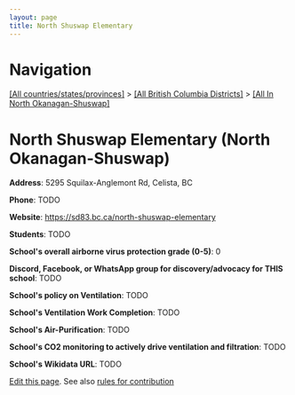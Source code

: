 ```yaml
---
layout: page
title: North Shuswap Elementary
---
```

# Navigation

[[All countries/states/provinces]](../../..) > [[All British Columbia Districts]](../..) > [[All In North Okanagan-Shuswap]](..)

# North Shuswap Elementary (North Okanagan-Shuswap)

**Address**: 5295 Squilax-Anglemont Rd, Celista, BC

**Phone**: TODO

**Website**: <https://sd83.bc.ca/north-shuswap-elementary>

**Students**: TODO

**School's overall airborne virus protection grade (0-5)**: 0

**Discord, Facebook, or WhatsApp group for discovery/advocacy for THIS school**: TODO

**School's policy on Ventilation**: TODO

**School's Ventilation Work Completion**: TODO

**School's Air-Purification**: TODO

**School's CO2 monitoring to actively drive ventilation and filtration**: TODO

**School's Wikidata URL**: TODO


[Edit this page](https://github.com/ventilate-schools/BC/edit/main/./North_Okanagan-Shuswap/North_Shuswap_Elementary.md). See also [rules for contribution](../../../contribution-rules/)